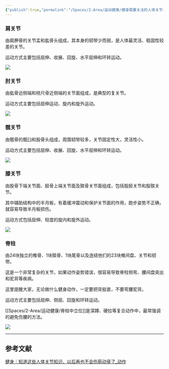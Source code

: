 ```yaml
---
{"publish":true,"permalink":"/Spaces/2-Area/运动健康/健身需要关注的人体关节.md","title":"健身需要关注的人体关节","created":"2022-10-05","modified":"2023-03-14","published":"2025-07-12T18:34:13.070+08:00","cssclasses":""}
---
```



### **肩关节**

由肩胛骨的关节盂和肱骨头组成，其本身的韧带少而弱，是人体最灵活、稳固性较差的关节。

运动方式主要包括屈伸、收展、回旋、水平屈伸和环转运动。

![](https://p2.itc.cn/images01/20211111/2bf82d3349134573bc1960f7d79ed0b0.jpeg)

### **肘关节**

由肱骨远侧端和桡尺骨近侧端的关节面组成，是典型的复关节。

运动方式主要包括屈伸运动、旋内和旋外运动。

![](https://p8.itc.cn/images01/20211111/6a23afbea55546509f2694f8778baaec.jpeg)

### **髋关节**

由髋骨的髋臼和股骨头组成，周围韧带较多，关节固定性大，灵活性小。

运动方式主要包括屈伸、收展、回旋、水平屈伸和环转运动。

![](https://p3.itc.cn/images01/20211111/c58679faac9c40b781604b6a0cf5075b.jpeg)

### **膝关节**

由股骨下端关节面、胫骨上端关节面及髌骨关节面组成，包括股胫关节和股髌关节。

其中辅助结构中的半月板，有着缓冲震动和保护关节面的作用，跑步姿势不正确，就容易导致半月板损伤。

运动方式包括屈伸、轻度的旋内和旋外运动。

![](https://p9.itc.cn/images01/20211111/129f3130aed643e9980cbb7fa4134c93.jpeg)

### **脊柱**

由24块独立的椎骨、1块髌骨、1块尾骨以及连结他们的23块椎间盘、关节和韧带。

这是一个非常复杂的关节，如果动作姿势错误，很容易导致脊柱侧弯、腰间盘突出和驼背等疾病。

这里提醒大家，无论做什么健身动作，一定要把背挺直，不要弯腰驼背。

运动方式主要包括屈伸、侧屈、回旋和环转运动。

[[Spaces/2-Area/运动健康/脊柱中立位]]是深蹲、硬拉等复合动作中，最常强调的避免伤腰的方法。

![](https://p1.itc.cn/images01/20211111/e2e364c7a79d40d1bcc5edf4972e4218.jpeg)

---

## 参考文献

[健身｜知道这些人体关节知识，以后再也不会伤筋动骨了_动作](https://www.sohu.com/a/500517160_121262161)